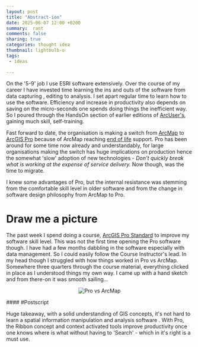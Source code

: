 ```yaml
---
layout: post
title: "Abstract-ion"
date: 2025-06-07 12:00 +0200
summary:  rant
comments: false
sharing: true
categories: thought idea
thumbnail: lightbulb-o
tags:
 - ideas
 
---
```


On the '5-9' job I use ESRI software extensively. Over the course of my career I have invested time learning the ins and outs of the software from data capturing , editing to analysis. I set apart regular time to learn how to use the software. Efficiency and increase in productivity also depends on saving on the micro-seconds one spends doing things the inefficient way.  So I poured through the HandsOn section of earlier editions of [ArcUser's](https://www.esri.com/about/newsroom/arcuser), gaining much skill, self-training.  

Fast forward to date, the organisation is making a switch from [ArcMap](https://desktop.arcgis.com/en/arcmap/latest/map/main/what-is-arcmap-.htm) to [ArcGIS Pro](https://pro.arcgis.com/en/pro-app/latest/get-started/get-started.htm) because of ArcMap reaching [end of life](https://support.esri.com/en-us/products/arcmap/life-cycle) support. Pro has been around for some time now already and understandably, for large organisations making the switch has huge implications on production hence the somewhat 'slow' adoption of new technologies - *Don't quickly break what is working at the expense of service delivery.* Now though, was the time to migrate. 

I knew some advantages of Pro, but the internal resistance was stemming from the comfortable skill level in older software and from the change in software design philosophy from ArcMap to Pro.


# **Draw me a picture**

The past week I spend doing a course, [ArcGIS Pro Standard](https://www.esri-southafrica.com/wp-content/uploads/2021/08/ArcGIS-Pro-Standard.pdf) to improve my software skill level. This was not the first time opening the Pro software though. I have had a few months dabbling in the software  especially with data management. So I could easily follow the Course Instructor's lead. In my head though I struggled with how things worked in Pro vs ArcMap. Somewhere three quarters through the course material, everything clicked in place as I understood things my own way. I came up with a hand sketch and from there-on it was smooth sailing...

<p align="center"><img src="/images/abstract_pro.PNG" alt="Pro vs ArcMap"/></p>
#### #Postscript

Huge takeaway, with a solid understanding of GIS concepts, it's not hard to learn a spatial information manipulation and analysis software . With Pro, the Ribbon concept and context activated tools improve productivity once one knows where is what without having to 'Search' - which in it's right is a must use.
